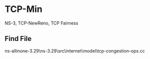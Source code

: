 # TCP-Min
NS-3, TCP-NewReno, TCP Fairness

## Find File
ns-allinone-3.29\ns-3.29\src\internet\model\tcp-congestion-ops.cc
